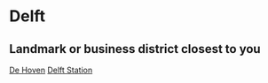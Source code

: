 # Delft
## Landmark or business district closest to you
[De Hoven](dehoven_gm.html)    [Delft Station](delftStation_gm.html)
